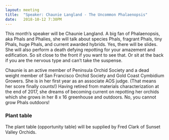 ```yaml
---
layout: meeting
title:  "Speaker: Chaunie Langland - The Uncommon Phalaenopsis"
date:   2018-10-12 7:30PM
---
```

This month’s speaker will be Chaunie Langland. A big fan of
Phalaenopsis, aka Phals and Phalies, she will talk about species
Phals, fragrant Phals, tiny Phals, huge Phals, and current awarded
hybrids. Yes, there will be slides. She will also perform a death defying
repotting for your amazement and edification. So sit close to the front
if you want to see that. Or sit at the back if you are the nervous type
and can’t take the suspense.

Chaunie is an active member of Peninsula Orchid Society and a dead
weight member of San Francisco Orchid Society and Gold Coast
Cymbidium Growers. She is in her first year as an associate AOS judge.
(That means her score finally counts!) Having retired from materials
characterization at the end of 2017, she dreams of becoming current
on repotting her orchids which she grows in her 8 x 16 greenhouse
and outdoors. No, you cannot grow Phals outdoors!

### Plant table
The plant table (opportunity table) will be supplied by Fred Clark of Sunset Valley Orchids.
